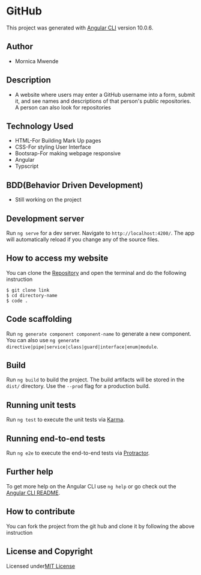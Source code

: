 # GitHub

This project was generated with [Angular CLI](https://github.com/angular/angular-cli) version 10.0.6.

## Author

* Mornica Mwende

## Description
* A website where users may enter a GitHub username into a form, submit it, and see names and descriptions of that person's public repositories. A person can also look for repositories

## Technology Used
* HTML-For Building Mark Up pages
* CSS-For styling User Interface
* Bootsrap-For making webpage responsive
* Angular 
* Typscript

## BDD(Behavior Driven Development)
* Still working on the project

## Development server

Run `ng serve` for a dev server. Navigate to `http://localhost:4200/`. The app will automatically reload if you change any of the source files.

## How to access my website
You can clone the [Repository](https://github.com/mornicamwende/GitHubSearch.git) and open the terminal and do the following instruction
```
$ git clone link
$ cd directory-name
$ code .
```
## Code scaffolding

Run `ng generate component component-name` to generate a new component. You can also use `ng generate directive|pipe|service|class|guard|interface|enum|module`.

## Build

Run `ng build` to build the project. The build artifacts will be stored in the `dist/` directory. Use the `--prod` flag for a production build.

## Running unit tests

Run `ng test` to execute the unit tests via [Karma](https://karma-runner.github.io).

## Running end-to-end tests

Run `ng e2e` to execute the end-to-end tests via [Protractor](http://www.protractortest.org/).

## Further help

To get more help on the Angular CLI use `ng help` or go check out the [Angular CLI README](https://github.com/angular/angular-cli/blob/master/README.md).

## How to contribute
You can fork the project from the git hub and clone it by following the above instruction

## License and Copyright
Licensed under[MIT License](LICENSE)

